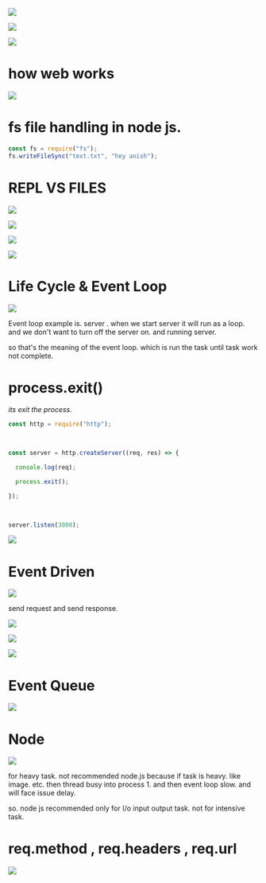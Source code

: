 
![](https://i.imgur.com/xnkIHc6.png)



![](https://i.imgur.com/pDQlXcC.png)


![](https://i.imgur.com/HQTk0oC.png)




# how web works

![](https://i.imgur.com/GhYeXoG.png)


# fs file handling in node js.

```js
const fs = require("fs");
fs.writeFileSync("text.txt", "hey anish");
```




# REPL VS FILES

![](https://i.imgur.com/Vb5vlGk.png)


![](https://i.imgur.com/2zdWHiH.png)


![](https://i.imgur.com/Z8eULEM.png)

![](https://i.imgur.com/dHS7wkR.png)










# Life Cycle & Event Loop

![](https://i.imgur.com/cBzGP4k.png)




Event loop example is. server . when we start server it will run as a loop.
and we don't want to turn off the server on. and running server.

so that's the meaning of the event loop. which is run the task until task work not complete.


# process.exit() 
*its exit the process.*
```js
const http = require("http");

  

const server = http.createServer((req, res) => {

  console.log(req);

  process.exit();

});

  

server.listen(3000);
```

![](https://i.imgur.com/l9cnlSC.png)


# Event Driven

![](https://i.imgur.com/lC3kg7Y.png)





send request and send response.



![](https://i.imgur.com/rifsgNU.png)


![](https://i.imgur.com/dLhm4sn.png)


![](https://i.imgur.com/lJ8GSgg.png)


# Event Queue

![](https://i.imgur.com/BzNmCYt.png)



# Node 

![](https://i.imgur.com/DzCdJ1W.png)



for heavy task. not recommended node.js because if task is heavy. like image. etc.
then thread busy into process 1. and then event loop slow. and will face issue delay.

so. node js recommended only for I/o input output task. not for intensive task.




# req.method , req.headers , req.url

![](https://i.imgur.com/lcfa0Bd.png)





